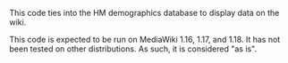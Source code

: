 This code ties into the HM demographics database to display data on the wiki.

This code is expected to be run on MediaWiki 1.16, 1.17, and 1.18. It has not been tested on other distributions. As such, it is considered "as is".
